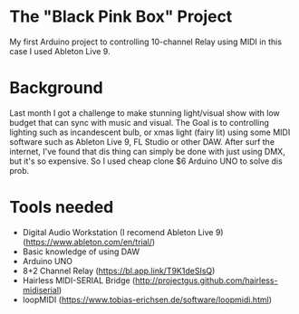 # The "Black Pink Box" Project
My first Arduino project to controlling 10-channel Relay using MIDI in this case I used Ableton Live 9.

# Background 
Last month I got a challenge to make stunning light/visual show with low budget that can sync with music and visual. The Goal is to controlling lighting such as incandescent bulb, or xmas light (fairy lit) using some MIDI software such as Ableton Live 9, FL Studio or other DAW. After surf the internet, I've found that dis thing can simply be done with just using DMX, but it's so expensive. So I used cheap clone $6 Arduino UNO to solve dis prob.

# Tools needed
- Digital Audio Workstation (I recomend Ableton Live 9) (https://www.ableton.com/en/trial/)
- Basic knowledge of using DAW 
- Arduino UNO
- 8+2 Channel Relay (https://bl.app.link/T9K1deSIsQ)
- Hairless MIDI-SERIAL Bridge (http://projectgus.github.com/hairless-midiserial)
- loopMIDI (https://www.tobias-erichsen.de/software/loopmidi.html)
